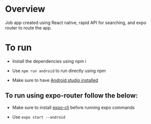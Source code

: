 # Overview

Job app created using React native, rapid API for searching, and expo router to route the app.

# To run 

- Install the dependencies using npm i 

- Use `npm run android` to run directly using npm
  
- Make sure to have [Android studio installed](https://developer.android.com/studio?gclid=CjwKCAiAmZGrBhAnEiwAo9qHidWsxYS9IX0b4QtaPJHI3YjgQ8TswdUS6jwaNkbF7hZnckordZXSoRoC0-AQAvD_BwE&gclsrc=aw.ds)

## To run using expo-router follow the below:

- Make sure to install [expo-cli](https://docs.expo.dev/more/expo-cli/) before running expo commands

- Use `expo start --android` 
